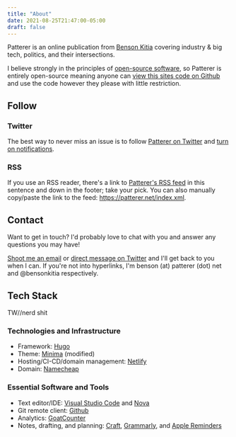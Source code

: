 ```yaml
---
title: "About"
date: 2021-08-25T21:47:00-05:00
draft: false
---
```


Patterer is an online publication from [Benson Kitia](https://twitter.com/bensonkitia) covering industry & big tech, politics, and their intersections.

I believe strongly in the principles of [open-source software](https://opensource.dev), so Patterer is entirely open-source meaning anyone can [view this sites code on Github](https://github.com/PattererNet/patterer.net) and use the code however they please with little restriction.

## Follow

### Twitter

The best way to never miss an issue is to follow [Patterer on Twitter](https://twitter.com/PattererNet) and [turn on notifications](https://help.twitter.com/en/managing-your-account/notifications-on-mobile-devices).

### RSS

If you use an RSS reader, there's a link to [Patterer's RSS feed](/index.xml) in this sentence and down in the footer; take your pick. You can also manually copy/paste the link to the feed: <https://patterer.net/index.xml>.

## Contact

Want to get in touch? I'd probably love to chat with you and answer any questions you may have!

[Shoot me an email](mailto:benson@patterer.net) or [direct message on Twitter](https://twitter.com/messages/compose?recipient_id=1188270454303277056) and I'll get back to you when I can. If you're not into hyperlinks, I'm benson (at) patterer (dot) net and @bensonkitia respectively.

## Tech Stack

TW//nerd shit

### Technologies and Infrastructure

- Framework: [Hugo](https://gohugo.io)
- Theme: [Minima](https://themes.gohugo.io/themes/hugo-theme-minima/) (modified)
- Hosting/CI-CD/domain management: [Netlify](https://www.netlify.com)
- Domain: [Namecheap](https://www.namecheap.com)

### Essential Software and Tools

- Text editor/IDE: [Visual Studio Code](https://code.visualstudio.com) and [Nova](https://nova.app)
- Git remote client: [Github](https://github.com)
- Analytics: [GoatCounter](https://www.goatcounter.com)
- Notes, drafting, and planning: [Craft](https://craft.do), [Grammarly](https://www.grammarly.com), and [Apple Reminders](https://apps.apple.com/us/app/reminders/id1108187841)
